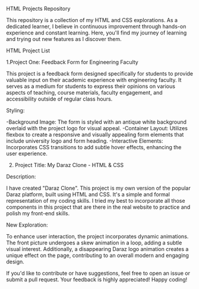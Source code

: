 HTML Projects Repository

This repository is a collection of my HTML and CSS explorations. As a dedicated learner, I believe in continuous improvement through hands-on experience and constant learning. Here, you'll find my journey of learning and trying out new features as I discover them.

HTML Project List

1.Project One: Feedback Form for Engineering Faculty

   This project is a feedback form designed specifically for students to provide valuable input on their academic experience with engineering faculty. It serves as a medium for students to express their opinions on various aspects of teaching, course materials, faculty engagement, and accessibility outside of regular class hours.

  Styling:
  
  -Background Image: The form is styled with an antique white background overlaid with the project logo for visual appeal.
  -Container Layout: Utilizes flexbox to create a responsive and visually appealing form elements that include university logo and form heading.
  -Interactive Elements: Incorporates CSS transitions to add subtle hover effects, enhancing the user experience.
  
2. Project Title: My Daraz Clone - HTML & CSS 

Description:

I have created "Daraz Clone". This project is my own version of the popular Daraz platform, built using HTML and CSS. It's a simple and formal representation of my coding skills. I tried my best to incorporate all those components in this project that are there in the real website to practice and polish my front-end skills.

New Exploration:

To enhance user interaction, the project incorporates dynamic animations. The front picture undergoes a skew animation in a loop, adding a subtle visual interest. Additionally, a disappearing Daraz logo animation creates a unique effect on the page, contributing to an overall modern and engaging design.










If you'd like to contribute or have suggestions, feel free to open an issue or submit a pull request. Your feedback is highly appreciated!
Happy coding!

